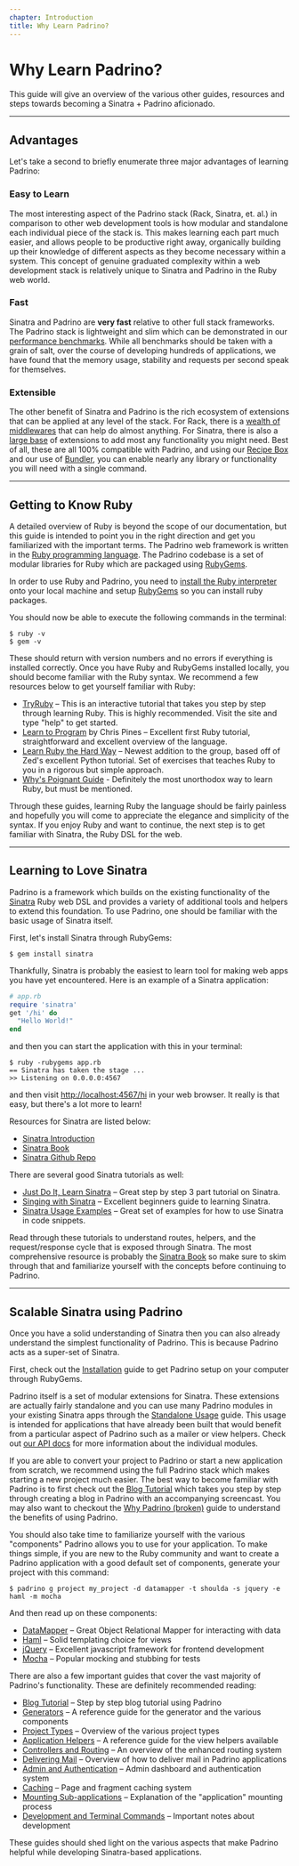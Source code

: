 ```yaml
---
chapter: Introduction
title: Why Learn Padrino?
---
```


# Why Learn Padrino?

This guide will give an overview of the various other guides, resources and steps
towards becoming a Sinatra + Padrino aficionado.

--------------------------------------------------------------------------------

## Advantages

Let's take a second to briefly enumerate three major advantages of learning
Padrino:

### Easy to Learn

The most interesting aspect of the Padrino stack (Rack, Sinatra, et. al.) in
comparison to other web development tools is how modular and standalone each
individual piece of the stack is. This makes learning each part much easier, and
allows people to be productive right away, organically building up their
knowledge of different aspects as they become necessary within a system. This
concept of genuine graduated complexity within a web development stack is
relatively unique to Sinatra and Padrino in the Ruby web world.

### Fast

Sinatra and Padrino are **very fast** relative to other full stack frameworks.
The Padrino stack is lightweight and slim which can be demonstrated in our
[performance benchmarks](https://github.com/DAddYE/web-frameworks-benchmark/wiki
"performance benchmarks"). While all benchmarks should be taken with a grain of
salt, over the course of developing hundreds of applications, we have found that
the memory usage, stability and requests per second speak for themselves.

### Extensible

The other benefit of Sinatra and Padrino is the rich ecosystem of extensions
that can be applied at any level of the stack. For Rack, there is a
[wealth of middlewares](https://github.com/rack/rack/wiki/List-of-Middleware
"wealth of middlewares") that can help do almost anything. For Sinatra, there is
also a [large base](http://www.sinatrarb.com/extensions-wild.html "large base")
of extensions to add most any functionality you might need. Best of all, these
are all 100% compatible with Padrino, and using our
[Recipe Box](http://github.com/padrino/padrino-recipes "Recipe Box") and our use
of [Bundler](http://bundler.io "Bundler"), you can enable nearly any library or
functionality you will need with a single command.

--------------------------------------------------------------------------------

## Getting to Know Ruby

A detailed overview of Ruby is beyond the scope of our documentation, but this
guide is intended to point you in the right direction and get you familiarized
with the important terms. The Padrino web framework is written in the
[Ruby programming language](http://www.ruby-lang.org/en/ "Ruby programming
language"). The Padrino codebase is a set of modular libraries for Ruby which
are packaged using [RubyGems](https://rubygems.org/ "RubyGems").

In order to use Ruby and Padrino, you need to
[install the Ruby interpreter](http://www.ruby-lang.org/en/downloads "install
the Ruby interpreter") onto your local machine and setup
[RubyGems](https://rubygems.org/pages/download "RubyGems") so you can install
ruby packages.

You should now be able to execute the following commands in the terminal:

```shell
$ ruby -v
$ gem -v
```

These should return with version numbers and no errors if everything is
installed correctly. Once you have Ruby and RubyGems installed locally, you
should become familiar with the Ruby syntax. We recommend a few resources below
to get yourself familiar with Ruby:

- [TryRuby](http://tryruby.org/levels/1/challenges/0 "TryRuby") – This is an
  interactive tutorial that takes you step by step through learning Ruby. This
  is highly recommended. Visit the site and type "help" to get started.
- [Learn to Program](https://pine.fm/LearnToProgram "Learn to Program") by Chris
  Pines – Excellent first Ruby tutorial, straightforward and excellent overview
  of the language.
- [Learn Ruby the Hard Way](http://learnrubythehardway.org/book/ "Learn Ruby the
  Hard Way") – Newest addition to the group, based off of Zed's excellent Python
  tutorial. Set of exercises that teaches Ruby to you in a rigorous but simple
  approach.
- [Why's Poignant Guide](http://poignant.guide/book/chapter-1.html "Why's
  Poignant Guide") - Definitely the most unorthodox way to learn Ruby, but must
  be mentioned.

Through these guides, learning Ruby the language should be fairly painless and
hopefully you will come to appreciate the elegance and simplicity of the syntax.
If you enjoy Ruby and want to continue, the next step is to get familiar with
Sinatra, the Ruby DSL for the web.

--------------------------------------------------------------------------------

## Learning to Love Sinatra

Padrino is a framework which builds on the existing functionality of the
[Sinatra](http://sinatrarb.com "Sinatra") Ruby web DSL and provides a variety of
additional tools and helpers to extend this foundation. To use Padrino, one
should be familiar with the basic usage of Sinatra itself.

First, let's install Sinatra through RubyGems:

```shell
$ gem install sinatra
```

Thankfully, Sinatra is probably the easiest to learn tool for making web apps
you have yet encountered. Here is an example of a Sinatra application:

```ruby
# app.rb
require 'sinatra'
get '/hi' do
  "Hello World!"
end
```

and then you can start the application with this in your terminal:

```shell
$ ruby -rubygems app.rb
== Sinatra has taken the stage ...
>> Listening on 0.0.0.0:4567
```

and then visit <http://localhost:4567/hi> in your web browser. It really is that
easy, but there's a lot more to learn!

Resources for Sinatra are listed below:

- [Sinatra Introduction](http://www.sinatrarb.com/intro.html "Sinatra
  Introduction")
- [Sinatra Book](https://github.com/sinatra/sinatra-book "Sinatra Book")
- [Sinatra Github Repo](https://github.com/sinatra/sinatra "Sinatra Github
  Repo")

There are several good Sinatra tutorials as well:

- [Just Do It, Learn Sinatra](http://www.sitepoint.com/just-do-it-learn-sinatra-i/
  "Just Do It, Learn Sinatra")
  – Great step by step 3 part tutorial on Sinatra.
- [Singing with Sinatra](http://code.tutsplus.com/tutorials/singing-with-sinatra--net-18965
  "Singing with Sinatra")
  – Excellent beginners guide to learning Sinatra.
- [Sinatra Usage Examples](http://blog.maxaller.name/2010/01/a-brief-introduction-to-ruby-sinatra-and-haml
  "Sinatra Usage Examples")
  – Great set of examples for how to use Sinatra in code snippets.

Read through these tutorials to understand routes, helpers, and the
request/response cycle that is exposed through Sinatra. The most comprehensive
resource is probably the [Sinatra Book](https://github.com/sinatra/sinatra-book
"Sinatra Book") so make sure to skim through that and familiarize yourself with
the concepts before continuing to Padrino.

--------------------------------------------------------------------------------

## Scalable Sinatra using Padrino

Once you have a solid understanding of Sinatra then you can also already
understand the simplest functionality of Padrino. This is because Padrino acts
as a super-set of Sinatra.

First, check out the [Installation](/guides/getting-started/installation "Installation") guide
to get Padrino setup on your computer through RubyGems.

Padrino itself is a set of modular extensions for Sinatra. These extensions are
actually fairly standalone and you can use many Padrino modules in your
existing Sinatra apps through the
[Standalone Usage](/guides/advanced-usage/standalone-usage-in-sinatra "Standalone Usage")
guide. This usage is intended for applications that have already been built that
would benefit from a particular aspect of Padrino such as a mailer or view
helpers. Check out
[our API docs](http://www.rubydoc.info/github/padrino/padrino-framework "our API
docs") for more information about the individual modules.

If you are able to convert your project to Padrino or start a new application
from scratch, we recommend using the full Padrino stack which makes starting a
new project much easier. The best way to become familiar with Padrino is to first
check out the [Blog Tutorial](/guides/getting-started/blog-tutorial "Blog Tutorial") which takes
you step by step through creating a blog in Padrino with an accompanying
screencast. You may also want to checkout the
[Why Padrino (broken)](http://www.padrinorb.com/pages/why "Why Padrino") guide
to understand the benefits of using Padrino.

You should also take time to familiarize yourself with the various "components"
Padrino allows you to use for your application. To make things simple, if you
are new to the Ruby community and want to create a Padrino application with a
good default set of components, generate your project with this command:

```shell
$ padrino g project my_project -d datamapper -t shoulda -s jquery -e haml -m mocha
```

And then read up on these components:

- [DataMapper](http://datamapper.org/docs/ "DataMapper") – Great Object
  Relational Mapper for interacting with data
- [Haml](http://haml.info/ "Haml") – Solid templating choice for views
- [jQuery](http://jquery.com/ "jQuery") – Excellent javascript framework for
  frontend development
- [Mocha](http://www.rubydoc.info/github/floehopper/mocha/Mocha/Mock "Mocha") –
  Popular mocking and stubbing for tests

There are also a few important guides that cover the vast majority of Padrino's functionality. These are definitely recommended reading:

- [Blog Tutorial](/guides/getting-started/blog-tutorial "Blog Tutorial") – Step by step blog
  tutorial using Padrino
- [Generators](/guides/generators/overview "Generators") – A reference guide for the
  generator and the various components
- [Project Types](/guides/getting-started/basic-projects "Project Types") – Overview of the
  various project types
- [Application Helpers](/guides/application-helpers/overview "Application Helpers") – A
  reference guide for the view helpers available
- [Controllers and Routing](/guides/controllers/overview "Controllers and Routing") – An
  overview of the enhanced routing system
- [Delivering Mail](/guides/features/padrino-mailer "Delivering Mails") – Overview of how
  to deliver mail in Padrino applications
- [Admin and Authentication](/guides/features/padrino-admin "Admin and Authentication") –
  Admin dashboard and authentication system
- [Caching](/guides/features/padrino-cache) – Page and fragment caching system
- [Mounting Sub-applications](/guides/features/mounting-applications "Mounting
  Sub-applications") – Explanation of the "application" mounting process
- [Development and Terminal Commands](/guides/features/development-commands "Development
  and Terminal Commands") – Important notes about development

These guides should shed light on the various aspects that make Padrino helpful
while developing Sinatra-based applications.
